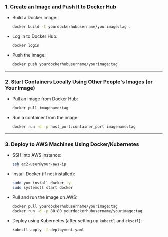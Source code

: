 ### **1. Create an Image and Push It to Docker Hub**  
- Build a Docker image:  
  ```sh
  docker build -t yourdockerhubusername/yourimage:tag .
  ```  
- Log in to Docker Hub:  
  ```sh
  docker login  
  ```  
- Push the image:  
  ```sh
  docker push yourdockerhubusername/yourimage:tag  
  ```  

---

### **2. Start Containers Locally Using Other People's Images (or Your Image)**  
- Pull an image from Docker Hub:  
  ```sh
  docker pull imagename:tag  
  ```  
- Run a container from the image:  
  ```sh
  docker run -d -p host_port:container_port imagename:tag  
  ```  

---

### **3. Deploy to AWS Machines Using Docker/Kubernetes**  
- SSH into AWS instance:  
  ```sh
  ssh ec2-user@your-aws-ip  
  ```  
- Install Docker (if not installed):  
  ```sh
  sudo yum install docker -y  
  sudo systemctl start docker  
  ```  
- Pull and run the image on AWS:  
  ```sh
  docker pull yourdockerhubusername/yourimage:tag  
  docker run -d -p 80:80 yourdockerhubusername/yourimage:tag  
  ```  
- Deploy using Kubernetes (after setting up `kubectl` and `eksctl`):  
  ```sh
  kubectl apply -f deployment.yaml  
  ```  